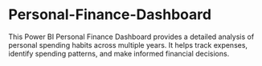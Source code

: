 # Personal-Finance-Dashboard
This Power BI Personal Finance Dashboard provides a detailed analysis of personal spending habits across multiple years. It helps track expenses, identify spending patterns, and make informed financial decisions.
